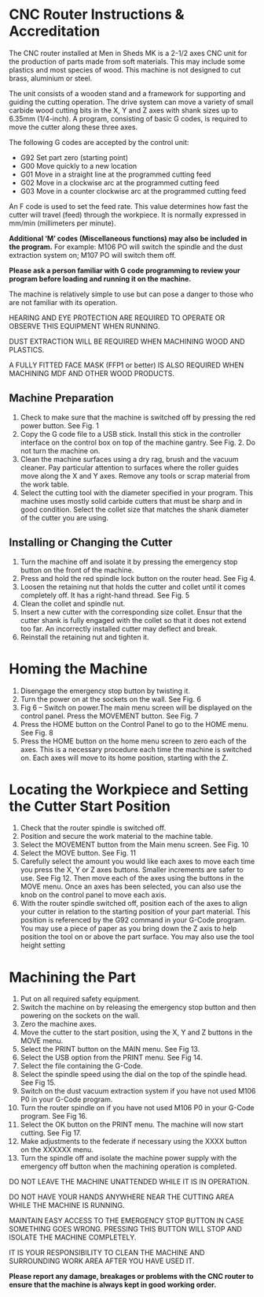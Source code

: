# CNC Router Instructions & Accreditation

The CNC router installed at Men in Sheds MK is a 2-1/2 axes CNC unit for the production of parts made from soft materials.  This may include some plastics and most species of wood.  This machine is not designed to cut brass, aluminium or steel.

The unit consists of a wooden stand and a framework for supporting and guiding the cutting operation.  The drive system can move a variety of small carbide wood cutting bits in the X, Y and Z axes with shank sizes up to 6.35mm (1/4-inch).  A program, consisting of basic G codes, is required to move the cutter along these three axes.

The following G codes are accepted by the control unit:

- G92    Set part zero (starting point)
- G00    Move quickly to a new location
- G01    Move in a straight line at the programmed cutting feed
- G02    Move in a clockwise arc at the programmed cutting feed
- G03   Move in a counter clockwise arc at the programmed cutting feed

An F code is used to set the feed rate.  This value determines how fast the cutter will travel (feed) through the workpiece.  It is normally expressed in mm/min (millimeters per minute).

**Additional ‘M’ codes (Miscellaneous functions) may also be included in the program.**  For example: M106 PO will switch the spindle and the dust extraction system on;  M107 PO will switch them off.

**Please ask a person familiar with G code programming to review your program before loading and running it on the machine.**

The machine is relatively simple to use but can pose a danger to those who are not familiar with its operation.

HEARING AND EYE PROTECTION ARE REQUIRED TO OPERATE OR OBSERVE THIS EQUIPMENT WHEN RUNNING.

DUST EXTRACTION WILL BE REQUIRED WHEN MACHINING WOOD AND PLASTICS.

A FULLY FITTED FACE MASK (FFP1 or better) IS ALSO REQUIRED WHEN MACHINING MDF AND OTHER WOOD PRODUCTS.

## Machine Preparation

1. Check to make sure that the machine is switched off by pressing the red power button.  See Fig. 1
2. Copy the G code file to a USB stick. Install this stick in the controller interface on the control box on top of the machine gantry.  See Fig. 2.  Do not turn the machine on.
3. Clean the machine surfaces using a dry rag, brush and the vacuum cleaner.  Pay particular attention to surfaces where the roller guides move along the X and Y axes.  Remove any tools or scrap material from the work table.
4. Select the cutting tool with the diameter specified in your program.  This machine uses mostly solid carbide cutters that must be sharp and in good condition.  Select the collet size that matches the shank diameter of the cutter you are using.

## Installing or Changing the Cutter

1. Turn the machine off and isolate it by pressing the emergency stop button on the front of the machine.
2. Press and hold the red spindle lock button on the router head.  See Fig 4.
3. Loosen the retaining nut that holds the cutter and collet until it comes completely off.  It has a right-hand thread.  See Fig. 5
4. Clean the collet and spindle nut.
5. Insert a new cutter with the corresponding size collet.  Ensur that the cutter shank is fully engaged with the collet so that it does not extend too far.  An incorrectly installed cutter may deflect and break.
6. Reinstall the retaining nut and tighten it.

# Homing the Machine

1. Disengage the emergency stop button by twisting it.
2. Turn the power on at the sockets on the wall.  See Fig. 6
3. Fig 6 – Switch on power.The main menu screen will be displayed on the control panel.  Press the MOVEMENT button.  See Fig. 7
4. Press the HOME button on the Control Panel to go to the HOME menu.  See Fig. 8
5. Press the HOME button on the home menu screen to zero each of the axes.  This is a necessary procedure each time the machine is switched on.  Each axes will move to its home position, starting with the Z.

# Locating the Workpiece and Setting the Cutter Start Position

1. Check that the router spindle is switched off.
2. Position and secure the work material to the machine table.
3. Select the MOVEMENT button from the Main menu screen.  See Fig. 10
4. Select the MOVE button.  See Fig. 11
5. Carefully select the amount you would like each axes to move each time you press the X, Y or Z axes buttons.  Smaller increments are safer to use.  See Fig 12.  Then move each of the axes using the buttons in the MOVE menu. Once an axes has been selected, you can also use the knob on the control panel to move each axis.
6. With the router spindle switched off, position each of the axes to align your cutter in relation to the starting position of your part material.  This position is referenced by the G92 command in your G-Code program.  You may use a piece of paper as you bring down the Z axis to help position the tool on or above the part surface.  You may also use the tool height setting

# Machining the Part

1. Put on all required safety equipment.
2. Switch the machine on by releasing the emergency stop button and then powering on the sockets on the wall. 
3. Zero the machine axes.
4. Move the cutter to the start position, using the X, Y and Z buttons in the MOVE menu.
5. Select the PRINT button on the MAIN menu.  See Fig 13.
6. Select the USB option from the PRINT menu.  See Fig 14.
7. Select the file containing the G-Code.
8. Select the spindle speed using the dial on the top of the spindle head.  See Fig 15.
9. Switch on the dust vacuum extraction system if you have not used M106 P0 in your G-Code program.
10. Turn the router spindle on if you have not used M106 P0 in your G-Code program.  See Fig 16.
11. Select the OK button on the PRINT menu.  The machine will now start cutting.  See Fig 17.
12. Make adjustments to the federate if necessary using the XXXX button on the XXXXXX menu.
13. Turn the spindle off and isolate the machine power supply with the emergency off button when the machining operation is completed.

DO NOT LEAVE THE MACHINE UNATTENDED WHILE IT IS IN OPERATION.

DO NOT HAVE YOUR HANDS ANYWHERE NEAR THE CUTTING AREA WHILE THE MACHINE IS RUNNING.

MAINTAIN EASY ACCESS TO THE EMERGENCY STOP BUTTON IN CASE SOMETHING GOES WRONG.  PRESSING THIS BUTTON WILL STOP AND ISOLATE THE MACHINE COMPLETELY.

IT IS YOUR RESPONSIBILITY TO CLEAN THE MACHINE AND SURROUNDING WORK AREA AFTER YOU HAVE USED IT.

**Please report any damage, breakages or problems with the CNC router to ensure that the machine is always kept in good working order.**

